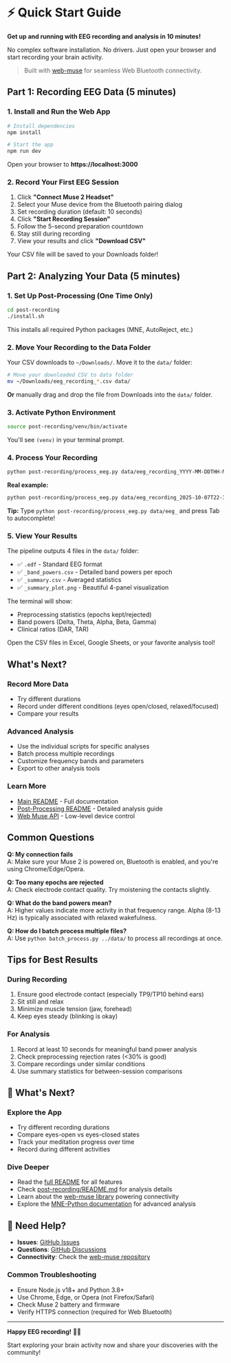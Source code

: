 # ⚡ Quick Start Guide

**Get up and running with EEG recording and analysis in 10 minutes!**

No complex software installation. No drivers. Just open your browser and start recording your brain activity.

> Built with [web-muse](https://github.com/itayinbarr/web-muse) for seamless Web Bluetooth connectivity.

## Part 1: Recording EEG Data (5 minutes)

### 1. Install and Run the Web App

```bash
# Install dependencies
npm install

# Start the app
npm run dev
```

Open your browser to **https://localhost:3000**

### 2. Record Your First EEG Session

1. Click **"Connect Muse 2 Headset"**
2. Select your Muse device from the Bluetooth pairing dialog
3. Set recording duration (default: 10 seconds)
4. Click **"Start Recording Session"**
5. Follow the 5-second preparation countdown
6. Stay still during recording
7. View your results and click **"Download CSV"**

Your CSV file will be saved to your Downloads folder!

## Part 2: Analyzing Your Data (5 minutes)

### 1. Set Up Post-Processing (One Time Only)

```bash
cd post-recording
./install.sh
```

This installs all required Python packages (MNE, AutoReject, etc.)

### 2. Move Your Recording to the Data Folder

Your CSV downloads to `~/Downloads/`. Move it to the `data/` folder:

```bash
# Move your downloaded CSV to data folder
mv ~/Downloads/eeg_recording_*.csv data/
```

**Or** manually drag and drop the file from Downloads into the `data/` folder.

### 3. Activate Python Environment

```bash
source post-recording/venv/bin/activate
```

You'll see `(venv)` in your terminal prompt.

### 4. Process Your Recording

```bash
python post-recording/process_eeg.py data/eeg_recording_YYYY-MM-DDTHH-MM-SS.csv
```

**Real example:**

```bash
python post-recording/process_eeg.py data/eeg_recording_2025-10-07T22-30-47.csv
```

**Tip:** Type `python post-recording/process_eeg.py data/eeg_` and press Tab to autocomplete!

### 5. View Your Results

The pipeline outputs 4 files in the `data/` folder:

- ✅ `.edf` - Standard EEG format
- ✅ `_band_powers.csv` - Detailed band powers per epoch
- ✅ `_summary.csv` - Averaged statistics
- ✅ `_summary_plot.png` - Beautiful 4-panel visualization

The terminal will show:

- Preprocessing statistics (epochs kept/rejected)
- Band powers (Delta, Theta, Alpha, Beta, Gamma)
- Clinical ratios (DAR, TAR)

Open the CSV files in Excel, Google Sheets, or your favorite analysis tool!

## What's Next?

### Record More Data

- Try different durations
- Record under different conditions (eyes open/closed, relaxed/focused)
- Compare your results

### Advanced Analysis

- Use the individual scripts for specific analyses
- Batch process multiple recordings
- Customize frequency bands and parameters
- Export to other analysis tools

### Learn More

- [Main README](README.md) - Full documentation
- [Post-Processing README](post-recording/README.md) - Detailed analysis guide
- [Web Muse API](web-muse/docs/API.md) - Low-level device control

## Common Questions

**Q: My connection fails**  
A: Make sure your Muse 2 is powered on, Bluetooth is enabled, and you're using Chrome/Edge/Opera.

**Q: Too many epochs are rejected**  
A: Check electrode contact quality. Try moistening the contacts slightly.

**Q: What do the band powers mean?**  
A: Higher values indicate more activity in that frequency range. Alpha (8-13 Hz) is typically associated with relaxed wakefulness.

**Q: How do I batch process multiple files?**  
A: Use `python batch_process.py ../data/` to process all recordings at once.

## Tips for Best Results

### During Recording

1. Ensure good electrode contact (especially TP9/TP10 behind ears)
2. Sit still and relax
3. Minimize muscle tension (jaw, forehead)
4. Keep eyes steady (blinking is okay)

### For Analysis

1. Record at least 10 seconds for meaningful band power analysis
2. Check preprocessing rejection rates (<30% is good)
3. Compare recordings under similar conditions
4. Use summary statistics for between-session comparisons

## 🎯 What's Next?

### Explore the App

- Try different recording durations
- Compare eyes-open vs eyes-closed states
- Track your meditation progress over time
- Record during different activities

### Dive Deeper

- Read the [full README](README.md) for all features
- Check [post-recording/README.md](post-recording/README.md) for analysis details
- Learn about the [web-muse library](https://github.com/itayinbarr/web-muse) powering connectivity
- Explore the [MNE-Python documentation](https://mne.tools/) for advanced analysis

## 💬 Need Help?

- **Issues**: [GitHub Issues](https://github.com/itayinbarr/eeg-recorder-app/issues)
- **Questions**: [GitHub Discussions](https://github.com/itayinbarr/eeg-recorder-app/discussions)
- **Connectivity**: Check the [web-muse repository](https://github.com/itayinbarr/web-muse)

### Common Troubleshooting

- Ensure Node.js v18+ and Python 3.8+
- Use Chrome, Edge, or Opera (not Firefox/Safari)
- Check Muse 2 battery and firmware
- Verify HTTPS connection (required for Web Bluetooth)

---

**Happy EEG recording!** 🧠✨

Start exploring your brain activity now and share your discoveries with the community!
